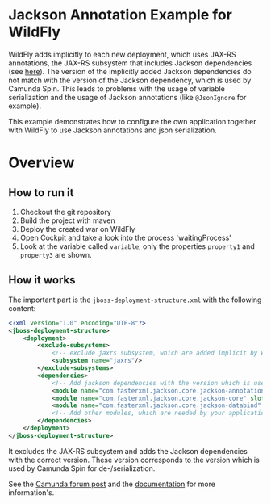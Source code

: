 Jackson Annotation Example for WildFly
==========================================

WildFly adds implicitly to each new deployment, which uses JAX-RS annotations, the JAX-RS subsystem that includes Jackson dependencies (see [here][WFLY-19]).
The version of the implicitly added Jackson dependencies do not match with the version of the Jackson dependency,
which is used by Camunda Spin. This leads to problems with the usage of variable serialization and the usage of Jackson annotations (like `@JsonIgnore` for example).

This example demonstrates how to configure the own application together with WildFly to use Jackson annotations
and json serialization.

# Overview

## How to run it

1. Checkout the git repository
2. Build the project with maven
3. Deploy the created war on WildFly
4. Open Cockpit and take a look into the process 'waitingProcess'
5. Look at the variable called `variable`, only the properties `property1` and `property3` are shown.

## How it works

The important part is the `jboss-deployment-structure.xml` with the following content:

```xml
<?xml version="1.0" encoding="UTF-8"?>
<jboss-deployment-structure>
    <deployment>
        <exclude-subsystems>
            <!-- exclude jaxrs subsystem, which are added implicit by WildFly -->
            <subsystem name="jaxrs"/>
        </exclude-subsystems>
        <dependencies>
            <!-- Add jackson dependencies with the version which is used by spin. -->
            <module name="com.fasterxml.jackson.core.jackson-annotations" slot="${version}" export="true"/>
            <module name="com.fasterxml.jackson.core.jackson-core" slot="${version}" export="true"/>
            <module name="com.fasterxml.jackson.core.jackson-databind" slot="${version}" export="true"/>
            <!-- Add other modules, which are needed by your application and part of the jaxrs subsystem -->
        </dependencies>
    </deployment>
</jboss-deployment-structure>
```

It excludes the JAX-RS subsystem and adds the Jackson dependencies with the correct version.
These version corresponds to the version which is used by Camunda Spin for de-/serialization.

See the [Camunda forum post](https://forum.camunda.org/t/camunda-json-marshalling-and-jsonignore/271/19)
and the [documentation](https://docs.camunda.org/manual/7.16/installation/full/jboss/manual/#problems-with-jackson-annotations) for more information's.

[WFLY-19]: https://docs.wildfly.org/19/Developer_Guide.html#Implicit_module_dependencies_for_deployments